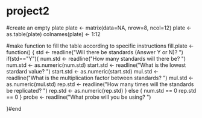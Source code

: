 project2
========
#create an empty plate
plate <- matrix(data=NA, nrow=8, ncol=12)
plate <- as.table(plate)
colnames(plate) <- 1:12

#make function to fill the table according to specific instructions
fill.plate <- function() {
std <- readline("Will there be standards (Answer Y or N)? ")
if(std=="Y"){
   num.std <- readline("How many standards will there be? ")
   num.std <- as.numeric(num.std)
   start.std <- readline("What is the lowest stardard value? ")
   start.std <- as.numeric(start.std)
   mul.std <- readline("What is the multiplication factor between standards? ")
   mul.std <- as.numeric(mul.std)
   rep.std <- readline("How many times will the standards be replicated? ")
   rep.std <- as.numeric(rep.std)
} else {
   num.std == 0
   rep.std == 0 
   }
probe <- readline("What probe will you be using? ")

}#end
